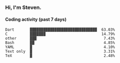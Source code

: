 ### Hi, I'm Steven.

#### Coding activity (past 7 days)
```
Dart       ▓▓▓▓▓▓▓▓▓▓▓▓▓▓▓▓▓▓▓▓▓▓▓▓▓▓▓▓▓▓  63.03%
C          ▓▓▓▓▓▓▓                         14.79%
other      ▓▓▓                              7.43%
Bash       ▓▓                               4.85%
YAML       ▓                                4.10%
Text only  ▓                                3.31%
TeX        ▓                                2.48%
```

